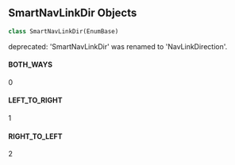 ## SmartNavLinkDir Objects

```python
class SmartNavLinkDir(EnumBase)
```

deprecated: 'SmartNavLinkDir' was renamed to 'NavLinkDirection'.

<a id="unreal.SmartNavLinkDir.BOTH_WAYS"></a>

#### BOTH_WAYS

0

<a id="unreal.SmartNavLinkDir.LEFT_TO_RIGHT"></a>

#### LEFT_TO_RIGHT

1

<a id="unreal.SmartNavLinkDir.RIGHT_TO_LEFT"></a>

#### RIGHT_TO_LEFT

2

<a id="unreal.AttachLocation"></a>